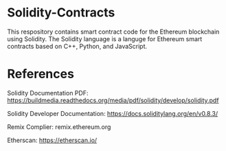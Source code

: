 # Solidity-Contracts

This respository contains smart contract code for the Ethereum blockchain using Solidity. The Solidity language is a languge for Ethereum smart contracts based on C++, Python, and JavaScript.

# References

Solidity Documentation PDF: https://buildmedia.readthedocs.org/media/pdf/solidity/develop/solidity.pdf

Solidity Developer Documentation: https://docs.soliditylang.org/en/v0.8.3/

Remix Complier: remix.ethereum.org

Etherscan: https://etherscan.io/
